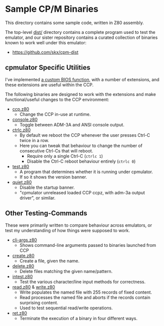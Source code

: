 # Sample CP/M Binaries

This directory contains some sample code, written in Z80 assembly.

The top-level [dist/](../dist) directory contains a complete program used to test the emulator, and our sister repository contains a curated collection of binaries known to work well under this emulator:

* https://github.com/skx/cpm-dist



## cpmulator Specific Utilities

I've implemented [a custom BIOS function](../EXTENSIONS.md), with a number of extensions, and these extensions are useful within the CCP.

The following binaries are designed to work with the extensions and make functional/useful changes to the CCP environment:

* [ccp.z80](ccp.asm)
  * Change the CCP in-use at runtime.
* [console.z80](console.z80)
  * Toggle between ADM-3A and ANSI console output.
* [ctrlc.z80](ctrlc.z80)
  * By default we reboot the CCP whenever the user presses Ctrl-C twice in a row.
  * Here you can tweak that behaviour to change the number of consecutive Ctrl-Cs that will reboot.
    * Require only a single Ctrl-C (`ctrlc 1`)
    * Disable the Ctrl-C reboot behaviour entirely (`ctrlc 0`)
* [test.z80](test.z80)
  * A program that determines whether it is running under cpmulator.
  * If so it shows the version banner.
* [quiet.z80](quiet.z80)
  * Disable the startup banner.
  * "cpmulator unreleased loaded CCP ccpz, with adm-3a output driver", or similar.



## Other Testing-Commands

These were primarily written to compare behaviour across emulators, or test my understanding of how things were supposed to work.

* [cli-args.z80](cli-args.z80)
  * Shows command-line arguments passed to binaries launched from CCP
* [create.z80](create.z80)
  * Create a file, given the name.
* [delete.z80](delete.z80)
  * Delete files matching the given name/pattern.
* [intest.z80](intest.z80)
  * Test the various character/line input methods for correctness.
* [read.z80](read.z80) & [write.z80](write.z80)
  * Write populates the named file with 255 records of fixed content.
  * Read processes the named file and aborts if the records contain surprising content.
  * Used to test sequential read/write operations.
* [ret.z80](ret.z80)
  * Terminate the execution of a binary in four different ways.
